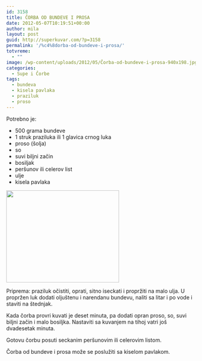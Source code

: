 ```yaml
---
id: 3158
title: ČORBA OD BUNDEVE I PROSA
date: 2012-05-07T10:19:51+00:00
author: mila
layout: post
guid: http://superkuvar.com/?p=3158
permalink: '/%c4%8dorba-od-bundeve-i-prosa/'
totvreme:
  - ""
image: /wp-content/uploads/2012/05/Čorba-od-bundeve-i-prosa-940x198.jpg
categories:
  - Supe i Čorbe
tags:
  - bundeva
  - kisela pavlaka
  - praziluk
  - proso
---
```

Potrebno je:

  * 500 grama bundeve
  * 1 struk praziluka ili 1 glavica crnog luka
  * proso (šolja)
  * so
  * suvi biljni začin
  * bosiljak
  * peršunov ili celerov list
  * ulje
  * kisela pavlaka

<img class="alignnone size-medium wp-image-3174" title="Čorba od bundeve i prosa" src="//superkuvar.com/wp-content/uploads/2012/05/orba-od-bundeve-i-prosa-e1336385196675-300x244.jpg" alt="" width="300" height="244" /> 

Priprema: praziluk očistiti, oprati, sitno iseckati i propržiti na malo ulja. U propržen luk dodati oljuštenu i narendanu bundevu, naliti sa litar i po vode i staviti na štednjak.

Kada čorba provri kuvati je deset minuta, pa dodati opran proso, so, suvi biljni začin i malo bosiljka. Nastaviti sa kuvanjem na tihoj vatri još dvadesetak minuta.

Gotovu čorbu posuti seckanim peršunovim ili celerovim listom.

Čorba od bundeve i prosa može se poslužiti sa kiselom pavlakom.

&nbsp;